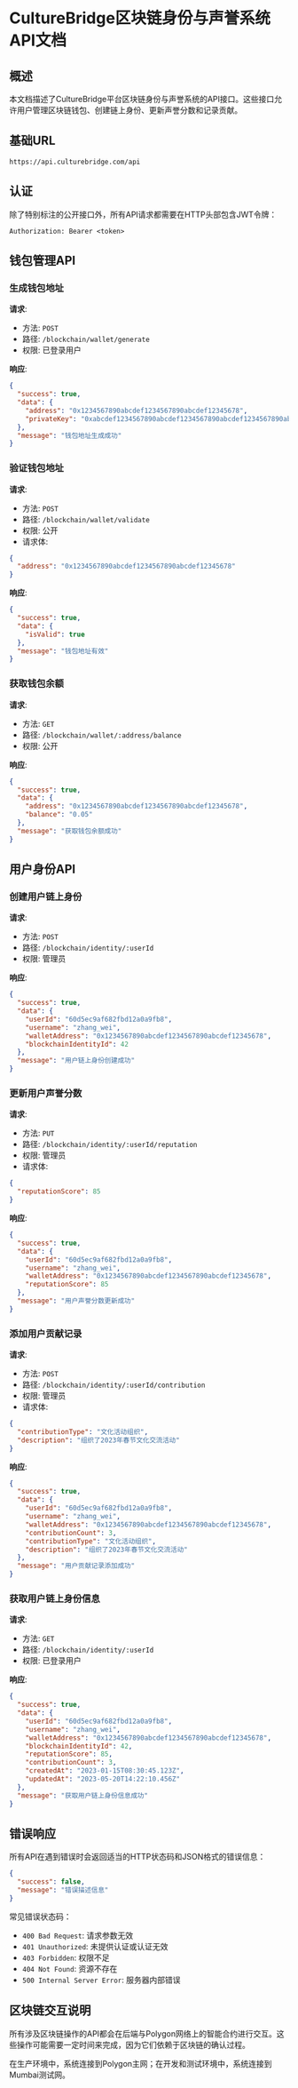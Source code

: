 # CultureBridge区块链身份与声誉系统API文档

## 概述

本文档描述了CultureBridge平台区块链身份与声誉系统的API接口。这些接口允许用户管理区块链钱包、创建链上身份、更新声誉分数和记录贡献。

## 基础URL

```
https://api.culturebridge.com/api
```

## 认证

除了特别标注的公开接口外，所有API请求都需要在HTTP头部包含JWT令牌：

```
Authorization: Bearer <token>
```

## 钱包管理API

### 生成钱包地址

**请求**:
- 方法: `POST`
- 路径: `/blockchain/wallet/generate`
- 权限: 已登录用户

**响应**:
```json
{
  "success": true,
  "data": {
    "address": "0x1234567890abcdef1234567890abcdef12345678",
    "privateKey": "0xabcdef1234567890abcdef1234567890abcdef1234567890abcdef1234567890"
  },
  "message": "钱包地址生成成功"
}
```

### 验证钱包地址

**请求**:
- 方法: `POST`
- 路径: `/blockchain/wallet/validate`
- 权限: 公开
- 请求体:
```json
{
  "address": "0x1234567890abcdef1234567890abcdef12345678"
}
```

**响应**:
```json
{
  "success": true,
  "data": {
    "isValid": true
  },
  "message": "钱包地址有效"
}
```

### 获取钱包余额

**请求**:
- 方法: `GET`
- 路径: `/blockchain/wallet/:address/balance`
- 权限: 公开

**响应**:
```json
{
  "success": true,
  "data": {
    "address": "0x1234567890abcdef1234567890abcdef12345678",
    "balance": "0.05"
  },
  "message": "获取钱包余额成功"
}
```

## 用户身份API

### 创建用户链上身份

**请求**:
- 方法: `POST`
- 路径: `/blockchain/identity/:userId`
- 权限: 管理员

**响应**:
```json
{
  "success": true,
  "data": {
    "userId": "60d5ec9af682fbd12a0a9fb8",
    "username": "zhang_wei",
    "walletAddress": "0x1234567890abcdef1234567890abcdef12345678",
    "blockchainIdentityId": 42
  },
  "message": "用户链上身份创建成功"
}
```

### 更新用户声誉分数

**请求**:
- 方法: `PUT`
- 路径: `/blockchain/identity/:userId/reputation`
- 权限: 管理员
- 请求体:
```json
{
  "reputationScore": 85
}
```

**响应**:
```json
{
  "success": true,
  "data": {
    "userId": "60d5ec9af682fbd12a0a9fb8",
    "username": "zhang_wei",
    "walletAddress": "0x1234567890abcdef1234567890abcdef12345678",
    "reputationScore": 85
  },
  "message": "用户声誉分数更新成功"
}
```

### 添加用户贡献记录

**请求**:
- 方法: `POST`
- 路径: `/blockchain/identity/:userId/contribution`
- 权限: 管理员
- 请求体:
```json
{
  "contributionType": "文化活动组织",
  "description": "组织了2023年春节文化交流活动"
}
```

**响应**:
```json
{
  "success": true,
  "data": {
    "userId": "60d5ec9af682fbd12a0a9fb8",
    "username": "zhang_wei",
    "walletAddress": "0x1234567890abcdef1234567890abcdef12345678",
    "contributionCount": 3,
    "contributionType": "文化活动组织",
    "description": "组织了2023年春节文化交流活动"
  },
  "message": "用户贡献记录添加成功"
}
```

### 获取用户链上身份信息

**请求**:
- 方法: `GET`
- 路径: `/blockchain/identity/:userId`
- 权限: 已登录用户

**响应**:
```json
{
  "success": true,
  "data": {
    "userId": "60d5ec9af682fbd12a0a9fb8",
    "username": "zhang_wei",
    "walletAddress": "0x1234567890abcdef1234567890abcdef12345678",
    "blockchainIdentityId": 42,
    "reputationScore": 85,
    "contributionCount": 3,
    "createdAt": "2023-01-15T08:30:45.123Z",
    "updatedAt": "2023-05-20T14:22:10.456Z"
  },
  "message": "获取用户链上身份信息成功"
}
```

## 错误响应

所有API在遇到错误时会返回适当的HTTP状态码和JSON格式的错误信息：

```json
{
  "success": false,
  "message": "错误描述信息"
}
```

常见错误状态码：
- `400 Bad Request`: 请求参数无效
- `401 Unauthorized`: 未提供认证或认证无效
- `403 Forbidden`: 权限不足
- `404 Not Found`: 资源不存在
- `500 Internal Server Error`: 服务器内部错误

## 区块链交互说明

所有涉及区块链操作的API都会在后端与Polygon网络上的智能合约进行交互。这些操作可能需要一定时间来完成，因为它们依赖于区块链的确认过程。

在生产环境中，系统连接到Polygon主网；在开发和测试环境中，系统连接到Mumbai测试网。
